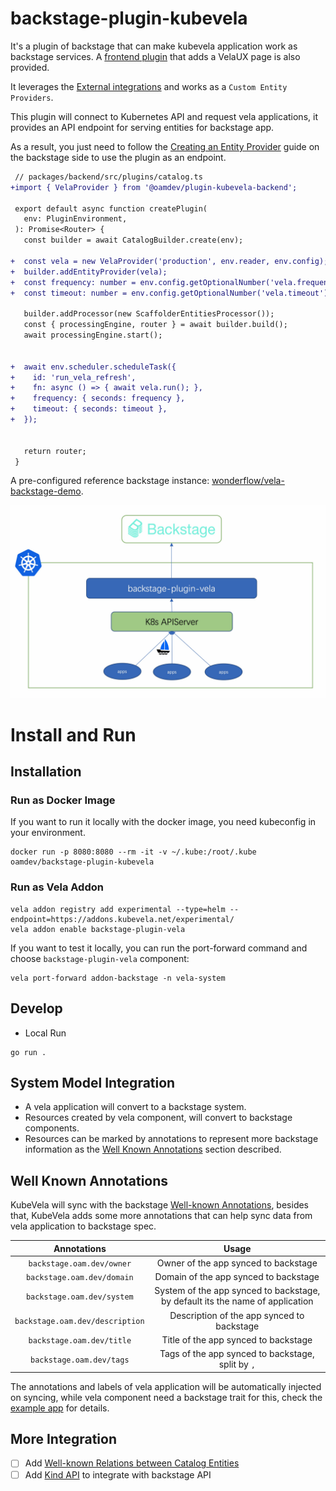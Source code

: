 # backstage-plugin-kubevela

It's a plugin of backstage that can make kubevela application work as backstage services. A [frontend plugin](./frontend/velaux/README.md) that adds a VelaUX page is also provided.

It leverages the [External integrations](https://backstage.io/docs/features/software-catalog/external-integrations) and works as a `Custom Entity Providers`.

This plugin will connect to Kubernetes API and request vela applications, it provides an API endpoint for serving entities for backstage app.

As a result, you just need to follow the [Creating an Entity Provider](https://backstage.io/docs/features/software-catalog/external-integrations#creating-an-entity-provider) guide on the backstage side to use the plugin as an endpoint.

```diff
 // packages/backend/src/plugins/catalog.ts
+import { VelaProvider } from '@oamdev/plugin-kubevela-backend';

 export default async function createPlugin(
   env: PluginEnvironment,
 ): Promise<Router> {
   const builder = await CatalogBuilder.create(env);

+  const vela = new VelaProvider('production', env.reader, env.config);
+  builder.addEntityProvider(vela);
+  const frequency: number = env.config.getOptionalNumber('vela.frequency') || 60;
+  const timeout: number = env.config.getOptionalNumber('vela.timeout') || 600;

   builder.addProcessor(new ScaffolderEntitiesProcessor());
   const { processingEngine, router } = await builder.build();
   await processingEngine.start();


+  await env.scheduler.scheduleTask({
+    id: 'run_vela_refresh',
+    fn: async () => { await vela.run(); },
+    frequency: { seconds: frequency },
+    timeout: { seconds: timeout },
+  });


   return router;
 }
```

A pre-configured reference backstage instance: [wonderflow/vela-backstage-demo](https://github.com/wonderflow/vela-backstage-demo).

![back-stage-arch](./images/backstage-plugin-arch.jpg)

# Install and Run

## Installation

### Run as Docker Image

If you want to run it locally with the docker image, you need kubeconfig in your environment.

```shel
docker run -p 8080:8080 --rm -it -v ~/.kube:/root/.kube  oamdev/backstage-plugin-kubevela
```

### Run as Vela Addon

```shell
vela addon registry add experimental --type=helm --endpoint=https://addons.kubevela.net/experimental/
vela addon enable backstage-plugin-vela
```

If you want to test it locally, you can run the port-forward command and choose `backstage-plugin-vela` component:

```shell
vela port-forward addon-backstage -n vela-system
```

## Develop

* Local Run
```shell
go run .
```

## System Model Integration

* A vela application will convert to a backstage system.
* Resources created by vela component, will convert to backstage components.
* Resources can be marked by annotations to represent more backstage information as the [Well Known Annotations](#Well-Known-Annotations) section described.  

## Well Known Annotations

KubeVela will sync with the backstage [Well-known Annotations](https://backstage.io/docs/features/software-catalog/well-known-annotations), besides that,
KubeVela adds some more annotations that can help sync data from vela application to backstage spec.

| Annotations                           |               Usage        |
| :------------------------------------: | :---------------------------------------:|
|    `backstage.oam.dev/owner`        |  Owner of the app synced to backstage |
|    `backstage.oam.dev/domain`        | Domain of the app synced to backstage  |
|    `backstage.oam.dev/system`        | System of the app synced to backstage, by default its the name of application  |
|    `backstage.oam.dev/description`        |    Description of the app synced to backstage | 
|    `backstage.oam.dev/title`        |   Title of the app synced to backstage |
|    `backstage.oam.dev/tags`        |   Tags of the app synced to backstage, split by `,`  |

The annotations and labels of vela application will be automatically injected on syncing, while vela component need a backstage trait for this, check the [example app](./examples/app.yaml) for details.

## More Integration

- [ ] Add [Well-known Relations between Catalog Entities](https://backstage.io/docs/features/software-catalog/well-known-relations)
- [ ] Add [Kind API](https://backstage.io/docs/features/software-catalog/descriptor-format#kind-api) to integrate with backstage API
